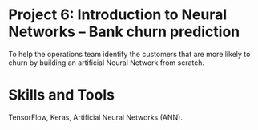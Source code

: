 # Project 6: Introduction to Neural Networks – Bank churn prediction
To help the operations team identify the customers that are more likely to churn by building an artificial Neural Network from scratch.

# Skills and Tools
TensorFlow, Keras, Artificial Neural Networks (ANN).
